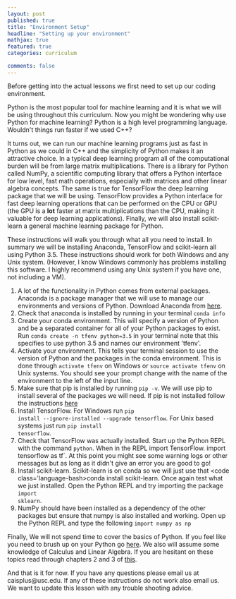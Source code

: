 ```yaml
---
layout: post
published: true
title: "Environment Setup"
headline: "Setting up your environment"
mathjax: true
featured: true
categories: curriculum 

comments: false
---
```


<p>
  Before getting into the actual lessons we first need to set up our
  coding environment. 
</p>

<p>
  Python is the most popular tool for machine learning and it is what
  we will be using throughout this curriculum. Now you might be wondering why
  use Python for machine learning? Python is a high level programming language.
  Wouldn't things run faster if we used C++? 
</p>
  
<p>
  It turns out, we can run our machine learning programs just as fast in Python
  as we could in C++ and the simplicity of Python makes it an attractive
  choice. In a typical deep learning program all of the
  computational burden will be from large matrix multiplications. There is a
  library for Python called NumPy, a scientific computing library that offers a
  Python interface for low level, fast math operations, especially with
  matrices and other linear algebra concepts. The same is true for TensorFlow
  the deep learning package that we will be using. TensorFlow provides a Python
  interface for fast deep learning operations that can be performed on the CPU
  or GPU (the GPU is a <b>lot</b> faster at matrix multiplications than the
  CPU, making it valuable for deep learning applications). Finally, we will
  also install scikit-learn a general machine learning package for Python. 
</p>

<p>
  These instructions will walk you through what all you need to install. In
  summary we will be installing Anaconda, TensorFlow and scikit-learn all using
  Python 3.5. These instructions should work for both Windows and any Unix
  system. (However, I know Windows commonly has problems installing this
  software. I highly recommend using any Unix system if you have one, not
  including a VM).
</p>

1. A lot of the functionality in Python comes from external packages. Anaconda
   is a package manager that we will use to manage our environments and
   versions of Python. Download Anaconda from <a
   href='https://www.anaconda.com/download/'>here</a>. 
2. Check that anaconda is installed by running in your terminal <code class='language-bash'>conda info</code>
3. Create your conda environment. This will specify a version of Python and be
   a separated container for all of your Python packages to exist. Run <code
   class='language-bash'>conda create -n tfenv python=3.5</code> in your
   terminal note that this specifies to use python 3.5 and names our
   environment 'tfenv'.
4. Activate your environment. This tells your terminal session to use the
   version of Python and the packages in the conda environment. This is done
   through <code class='language-bash'>activate tfenv</code> on Windows or
   <code class='language-bash'>source activate tfenv</code> on Unix systems.
   You should see your prompt change with the name of the environment to the
   left of the input line. 
5. Make sure that pip is installed by running <code class='language-bash'>pip
   -v</code>. We will use pip to install several of the packages we will need.
   If pip is not installed follow the instructions <a
   href='https://pip.pypa.io/en/stable/installing/'>here</a>
6. Install TensorFlow. For Windows run <code class='language-bash'>pip install --ignore-installed --upgrade tensorflow</code>. For Unix based systems just run <code class='language-bash'>pip install tensorflow</code>.
7. Check that TensorFlow was actually installed. Start up the Python REPL with
   the command
   <code class='language-bash'>python</code>. When in the REPL import TensorFlow. <code class='language-python'></code>import tensorflow as tf`. At this point
   you might see some warning logs or other messages but as long as it didn't
   give an error you are good to go!
8. Install scikit-learn. Scikit-learn is on conda so we will just use
   that <code class='language-bash>conda install
   scikit-learn</code>. Once again test what we just installed. Open the Python
   REPL and try importing the package <code class='language-python'>import
   sklearn</code>.
9. NumPy should have been installed as a dependency of the other packages but
   ensure that numpy is also installed and working. Open up the Python REPL and
   type the following <code class='language-python'>import numpy as np</code>

<p>
  Finally, We will not spend time to cover the basics of Python. If you feel
  like you need to brush up on your Python go <a href='https://docs.python.org/3/tutorial/'>here</a>. We also will assume some knowledge of Calculus and Linear Algebra. If you are hesitant on these topics read through chapters 2 and 3 of <a href='https://github.com/HFTrader/DeepLearningBook/blob/master/DeepLearningBook.pdf'>this</a>.
</p>

<p>
  And that is it for now. If you have any questions please email us at
  caisplus@usc.edu. If any of these instructions do not work also email us. We
  want to update this lesson with any trouble shooting advice. 
</p>




